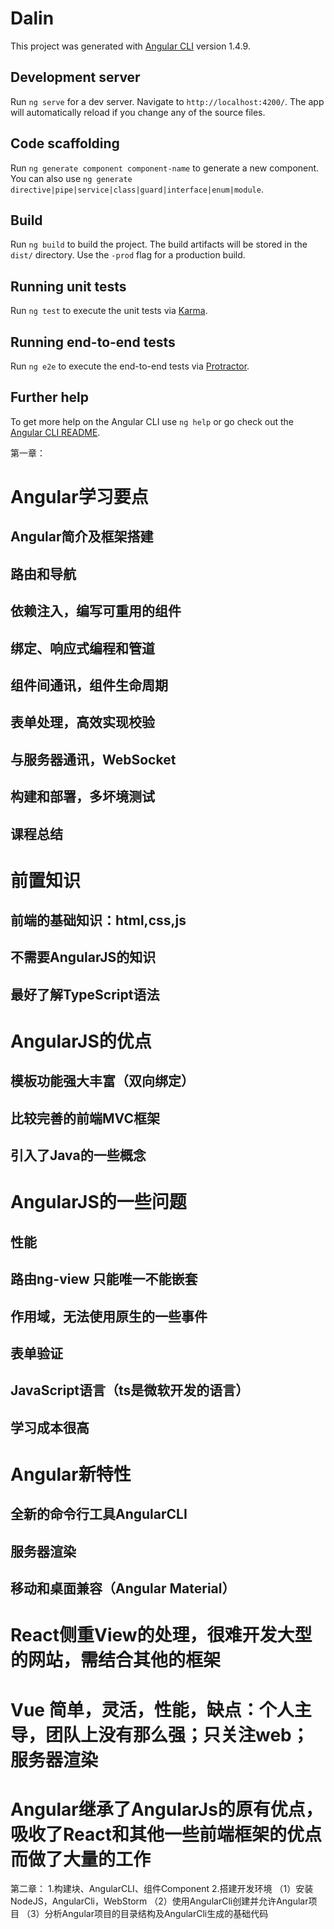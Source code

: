 # Dalin

This project was generated with [Angular CLI](https://github.com/angular/angular-cli) version 1.4.9.

## Development server

Run `ng serve` for a dev server. Navigate to `http://localhost:4200/`. The app will automatically reload if you change any of the source files.

## Code scaffolding

Run `ng generate component component-name` to generate a new component. You can also use `ng generate directive|pipe|service|class|guard|interface|enum|module`.

## Build

Run `ng build` to build the project. The build artifacts will be stored in the `dist/` directory. Use the `-prod` flag for a production build.

## Running unit tests

Run `ng test` to execute the unit tests via [Karma](https://karma-runner.github.io).

## Running end-to-end tests

Run `ng e2e` to execute the end-to-end tests via [Protractor](http://www.protractortest.org/).

## Further help

To get more help on the Angular CLI use `ng help` or go check out the [Angular CLI README](https://github.com/angular/angular-cli/blob/master/README.md).

第一章：
# Angular学习要点
## Angular简介及框架搭建
## 路由和导航
## 依赖注入，编写可重用的组件
## 绑定、响应式编程和管道
## 组件间通讯，组件生命周期
## 表单处理，高效实现校验
## 与服务器通讯，WebSocket
## 构建和部署，多坏境测试
## 课程总结

# 前置知识
## 前端的基础知识：html,css,js
## 不需要AngularJS的知识
## 最好了解TypeScript语法

# AngularJS的优点
## 模板功能强大丰富（双向绑定）
## 比较完善的前端MVC框架
## 引入了Java的一些概念

# AngularJS的一些问题
## 性能
## 路由ng-view 只能唯一不能嵌套
## 作用域，无法使用原生的一些事件
## 表单验证
## JavaScript语言（ts是微软开发的语言）
## 学习成本很高

# Angular新特性
## 全新的命令行工具AngularCLI
## 服务器渲染
## 移动和桌面兼容（Angular Material）

# React侧重View的处理，很难开发大型的网站，需结合其他的框架
# Vue 简单，灵活，性能，缺点：个人主导，团队上没有那么强；只关注web；服务器渲染
# Angular继承了AngularJs的原有优点，吸收了React和其他一些前端框架的优点而做了大量的工作

第二章：
1.构建块、AngularCLI、组件Component
2.搭建开发环境
（1）安装NodeJS，AngularCli，WebStorm
（2）使用AngularCli创建并允许Angular项目
（3）分析Angular项目的目录结构及AngularCli生成的基础代码

